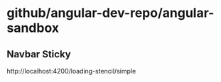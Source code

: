 # github/angular-dev-repo/angular-sandbox

## Navbar Sticky

http://localhost:4200/loading-stencil/simple




